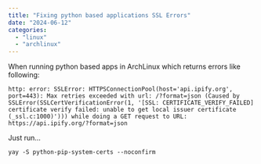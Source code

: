```yaml
---
title: "Fixing python based applications SSL Errors"
date: "2024-06-12"
categories: 
  - "linux"
  - "archlinux"
---
```

When running python based apps in ArchLinux which returns errors like following:
```
http: error: SSLError: HTTPSConnectionPool(host='api.ipify.org', port=443): Max retries exceeded with url: /?format=json (Caused by SSLError(SSLCertVerificationError(1, '[SSL: CERTIFICATE_VERIFY_FAILED] certificate verify failed: unable to get local issuer certificate (_ssl.c:1000)'))) while doing a GET request to URL: https://api.ipify.org/?format=json
```

Just run...

```shell
yay -S python-pip-system-certs --noconfirm
```